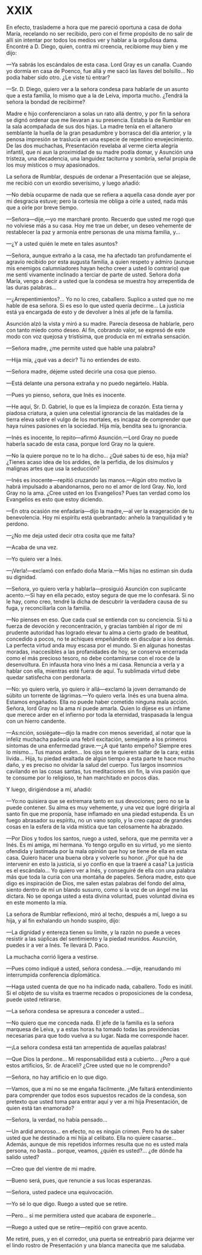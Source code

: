 # XXIX

En efecto, traslademe a hora que me pareció oportuna a casa de doña María,
recelando no ser recibido, pero con el firme propósito de no salir de allí sin
intentar por todos los medios ver y hablar a la orgullosa dama. Encontré a D.
Diego, quien, contra mi creencia, recibiome muy bien y me dijo:

—Ya sabrás los escándalos de esta casa. Lord Gray es un canalla. Cuando yo
dormía en casa de Poenco, fue allá y me sacó las llaves del bolsillo... No
podía haber sido otro. ¿Le viste tú entrar?

—Sr. D. Diego, quiero ver a la señora condesa para hablarle de un asunto que
a esta familia, lo mismo que a la de Leiva, importa mucho. ¿Tendrá la señora la
bondad de recibirme?

Madre e hijo conferenciaron a solas un rato allá dentro, y por fin la señora se
dignó ordenar que me llevaran a su presencia. Estaba la de Rumblar en la sala
acompañada de sus dos hijas. La madre tenía en el altanero semblante la huella
de la gran pesadumbre y borrasca del día anterior, y la penosa impresión se
traslucía en una especie de repentino envejecimiento. De las dos muchachas,
Presentación revelaba al verme cierta alegría infantil, que ni aun la
proximidad de su madre podía domar, y Asunción una tristeza, una decadencia,
una languidez taciturna y sombría, señal propia de los muy místicos o muy
apasionados.

La señora de Rumblar, después de ordenar a Presentación que se alejase, me
recibió con un exordio severísimo, y luego añadió:

—No debía ocuparme de nada que se refiera a aquella casa donde ayer por mi
desgracia estuve; pero la cortesía me obliga a oírle a usted, nada más que
a oírle por breve tiempo.

—Señora—dije,—yo me marcharé pronto. Recuerdo que usted me rogó que no volviese
más a su casa. Hoy me trae un deber, un deseo vehemente de restablecer la paz
y armonía entre personas de una misma familia, y...

—¿Y a usted quién le mete en tales asuntos?

—Señora, aunque extraño a la casa, me ha afectado tan profundamente el agravio
recibido por esta augusta familia, a quien respeto y admiro (aunque mis
enemigos calumniadores hayan hecho creer a usted lo contrario) que me sentí
vivamente inclinado a terciar de parte de usted. Señora doña María, vengo
a decir a usted que la condesa se muestra hoy arrepentida de las duras
palabras...

—¿Arrepentimientos?... Yo no lo creo, caballero. Suplico a usted que no me
hable de esa señora. Si es eso lo que usted quería decirme... La justicia está
ya encargada de esto y de devolver a Inés al jefe de la familia.

Asunción alzó la vista y miró a su madre. Parecía deseosa de hablarle, pero con
tanto miedo como deseo. Al fin, cobrando valor, se expresó de este modo con voz
quejosa y tristísima, que producía en mí extraña sensación.

—Señora madre, ¿me permite usted que hable una palabra?

—Hija mía, ¿qué vas a decir? Tú no entiendes de esto.

—Señora madre, déjeme usted decirle una cosa que pienso.

—Está delante una persona extraña y no puedo negártelo. Habla.

—Pues yo pienso, señora, que Inés es inocente.

—He aquí, Sr. D. Gabriel, lo que es la limpieza de corazón. Esta tierna
y piadosa criatura, a quien una celestial ignorancia de las maldades de la
tierra eleva sobre el vulgo de los mortales, es incapaz de comprender que haya
ruines pasiones en la sociedad. Hija mía, bendita sea tu ignorancia.

—Inés es inocente, lo repito—afirmó Asunción.—Lord Gray no puede haberla
sacado de esta casa, porque lord Gray no la quiere.

—No la quiere porque no te lo ha dicho... ¿Qué sabes tú de eso, hija mía?
¿Tienes acaso idea de los ardides, de la perfidia, de los disimulos y malignas
artes que usa la seducción?

—Inés es inocente—repitió cruzando las manos.—Algún otro motivo la habrá
impulsado a abandonarnos, pero no el amor de lord Gray. No, lord Gray no la
ama. ¿Cree usted en los Evangelios? Pues tan verdad como los Evangelios es esto
que estoy diciendo.

—En otra ocasión me enfadaría—dijo la madre,—al ver la exageración de tu
benevolencia. Hoy mi espíritu está quebrantado: anhelo la tranquilidad y te
perdono.

—¿No me deja usted decir otra cosita que me falta?

—Acaba de una vez.

—Yo quiero ver a Inés.

—¡Verla!—exclamó con enfado doña María.—Mis hijas no estiman sin duda su
dignidad.

—Señora, yo quiero verla y hablarla—prosiguió Asunción con suplicante
acento.—Si hay en ella pecado, estoy segura de que me lo confesará. Si no le
hay, como creo, tendré la dicha de descubrir la verdadera causa de su fuga,
y reconciliarla con la familia.

—No pienses en eso. Que cada cual se entienda con su conciencia. Si tú a fuerza
de devoción y reconcentración, y gracias también al rigor de mi prudente
autoridad has logrado elevar tu alma a cierto grado de beatitud, concedido
a pocos, no te achiques empeñándote en disculpar a los demás. La perfecta
virtud anda muy escasa por el mundo. Si en algunas honestas moradas,
inaccesibles a las profanidades de hoy, se conserva encerrada como el más
precioso tesoro, no debe contaminarse con el roce de la desenvoltura. En
infausta hora vino Inés a mi casa. Renuncia a verla y a hablar con ella,
mientras esté fuera de aquí. Tu sublimada virtud debe quedar satisfecha con
perdonarla.

—No: yo quiero verla, yo quiero ir allá—exclamó la joven derramando de súbito
un torrente de lágrimas.—Yo quiero verla. Inés es una buena alma. Estamos
engañados. Ella no puede haber cometido ninguna mala acción. Señora, lord Gray
no la ama ni puede amarla. Quien lo dijese es un infame que merece arder en el
infierno por toda la eternidad, traspasada la lengua con un hierro candente.

—As:nción, sosiégate—dijo la madre con menos severidad, al notar que la
infeliz muchacha padecía una febril excitación, semejante a los primeros
síntomas de una enfermedad grave.—¿A qué tanto empeño? Siempre eres
lo mismo... Tus manos arden... los ojos se te quieren saltar de la cara;
estás lívida... Hija, tu piedad exaltada de algún tiempo a esta parte te hace
mucho daño, y es preciso no olvidar la salud del cuerpo. Tus largos insomnios
cavilando en las cosas santas, tus meditaciones sin fin, la viva pasión que te
consume por lo religioso, te han marchitado en pocos días.

Y luego, dirigiéndose a mí, añadió:

—Yo:no quisiera que se extremara tanto en sus devociones; pero no se la
puede contener. Su alma es muy vehemente, y una vez que logré dirigirla al
santo fin que me proponía, hase inflamado en una piedad estupenda. Es un
fuego abrasador su espíritu, no un vano soplo, y la creo capaz de grandes
cosas en la esfera de la vida mística que tan celosamente ha abrazado.

—Por Dios y todos los santos, ruego a usted, señora, que me permita ver a Inés.
Es mi amiga, mi hermana. Yo tengo orgullo en su virtud, yo me siento ofendida
y lastimada por la mala opinión que hoy se tiene de ella en esta casa. Quiero
hacer una buena obra y volverle su honor. ¿Por qué ha de intervenir en esto la
justicia, si yo confío en que la traeré a casa? La justicia es el escándalo...
Yo quiero ver a Inés, y conseguiré de ella con una palabra más que toda la
curia con una montaña de papeles. Señora madre, esto que digo es inspiración de
Dios, me salen estas palabras del fondo del alma, siento dentro de mí un blando
susurro, como si la voz de un ángel me las dictara. No se oponga usted a esta
divina voluntad, pues voluntad divina es en este momento la mía.

La señora de Rumblar reflexionó, miró al techo, después a mí, luego a su hija,
y al fin exhalando un hondo suspiro, dijo:

—La dignidad y entereza tienen su límite, y la razón no puede a veces resistir
a las súplicas del sentimiento y la piedad reunidos. Asunción, puedes ir a ver
a Inés. Te llevará D. Paco.

La muchacha corrió ligera a vestirse.

—Pues como indiqué a usted, señora condesa...—dije, reanudando mi interrumpida
conferencia diplomática.

—Haga usted cuenta de que no ha indicado nada, caballero. Todo es inútil. Si el
objeto de su visita es traerme recados o proposiciones de la condesa, puede
usted retirarse.

—La señora condesa se apresura a conceder a usted...

—No quiero que me conceda nada. El jefe de la familia es la señora marquesa de
Leiva, y a estas horas ha tomado todas las providencias necesarias para que
todo vuelva a su lugar. Nada me corresponde hacer.

—¡La señora condesa está tan arrepentida de aquellas palabras!

—Que Dios la perdone... Mi responsabilidad está a cubierto... ¿Pero a qué estos
artificios, Sr. de Araceli? ¿Cree usted que no le comprendo?

—Señora, no hay artificio en lo que digo.

—Vamos, que a mí no se me engaña fácilmente. ¿Me faltará entendimiento para
comprender que todos esos supuestos recados de la condesa, son pretexto que
usted toma para entrar aquí y ver a mi hija Presentación, de quien está tan
enamorado?

—Señora, la verdad, no había pensado...

—Un ardid amoroso... en efecto, no es ningún crimen. Pero ha de saber usted que
he destinado a mi hija al celibato. Ella no quiere casarse... Además, aunque de
mis repetidos informes resulta que no es usted mala persona, no basta...
porque, veamos, ¿quién es usted?... ¿de dónde ha salido usted?

—Creo que del vientre de mi madre.

—Bueno será, pues, que renuncie a sus locas esperanzas.

—Señora, usted padece una equivocación.

—Yo sé lo que digo. Ruego a usted que se retire.

—Pero... si me permitiera usted que acabara de exponerle...

—Ruego a usted que se retire—repitió con grave acento.

Me retiré, pues, y en el corredor, una puerta se entreabrió para dejarme ver el
lindo rostro de Presentación y una blanca manecita que me saludaba.
